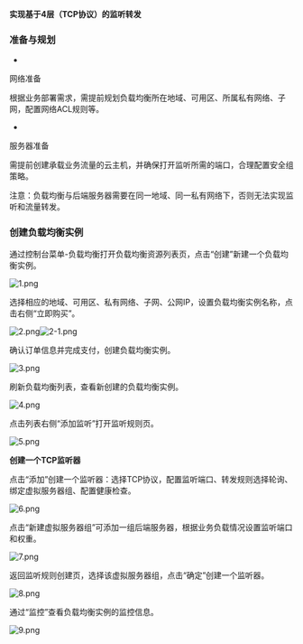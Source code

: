 **实现基于4层（TCP协议）的监听转发**

### **准备与规划**

* 
网络准备

根据业务部署需求，需提前规划负载均衡所在地域、可用区、所属私有网络、子网，配置网络ACL规则等。

* 
服务器准备

需提前创建承载业务流量的云主机，并确保打开监听所需的端口，合理配置安全组策略。

注意：负载均衡与后端服务器需要在同一地域、同一私有网络下，否则无法实现监听和流量转发。

### **创建负载均衡实例**

通过控制台菜单-负载均衡打开负载均衡资源列表页，点击“创建”新建一个负载均衡实例。

![1.png](https://img1.jcloudcs.com/cms/81f5cb86-0956-4da0-8294-5f4e1ba9389820171207202514.png)

选择相应的地域、可用区、私有网络、子网、公网IP，设置负载均衡实例名称，点击右侧“立即购买”。

![2.png](https://img1.jcloudcs.com/cms/6b2b9286-177c-47d9-a428-783abf30dc2420171207202527.png)![2-1.png](https://img1.jcloudcs.com/cms/46ea21b4-d010-42db-bbd2-da0e3593995f20171207202533.png)

确认订单信息并完成支付，创建负载均衡实例。

![3.png](https://img1.jcloudcs.com/cms/bafd8902-a6b6-43e3-9e6f-08291bcc07d820171207202543.png)

刷新负载均衡列表，查看新创建的负载均衡实例。

![4.png](https://img1.jcloudcs.com/cms/472ceb48-58df-4b18-a591-8ef6af7dde3520171207202552.png)

点击列表右侧“添加监听”打开监听规则页。

![5.png](https://img1.jcloudcs.com/cms/7e6174df-d344-4226-975b-e59d2fcb633d20171207202604.png)

**创建一个TCP监听器**

点击“添加”创建一个监听器：选择TCP协议，配置监听端口、转发规则选择轮询、绑定虚拟服务器组、配置健康检查。

![6.png](https://img1.jcloudcs.com/cms/73b33b07-a914-449a-8655-7a90084fc93420171207202612.png)

点击“新建虚拟服务器组”可添加一组后端服务器，根据业务负载情况设置监听端口和权重。

![7.png](https://img1.jcloudcs.com/cms/e8160bde-9c7d-43d4-b52c-387a93720d4020171207202621.png)

返回监听规则创建页，选择该虚拟服务器组，点击“确定”创建一个监听器。

![8.png](https://img1.jcloudcs.com/cms/0eb573dd-6c92-4fcc-ab1b-1f48a414b59a20171207202633.png)

通过“监控”查看负载均衡实例的监控信息。

![9.png](https://img1.jcloudcs.com/cms/7584a376-f433-41e3-96a0-0ecc4c72ab5620171207202702.png)